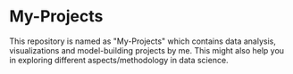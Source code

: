 # My-Projects
This repository is named as "My-Projects" which contains data analysis, visualizations and model-building projects by me. This might also help you in exploring different aspects/methodology in data science.
